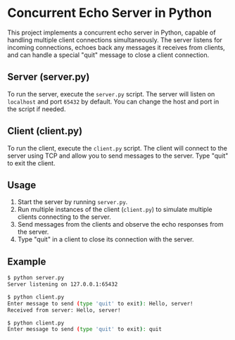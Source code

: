 # Concurrent Echo Server in Python

This project implements a concurrent echo server in Python, capable of handling multiple client connections simultaneously. The server listens for incoming connections, echoes back any messages it receives from clients, and can handle a special "quit" message to close a client connection.

## Server (server.py)

To run the server, execute the `server.py` script. The server will listen on `localhost` and port `65432` by default. You can change the host and port in the script if needed.

## Client (client.py)

To run the client, execute the `client.py` script. The client will connect to the server using TCP and allow you to send messages to the server. Type "quit" to exit the client.

## Usage

1. Start the server by running `server.py`.
2. Run multiple instances of the client (`client.py`) to simulate multiple clients connecting to the server.
3. Send messages from the clients and observe the echo responses from the server.
4. Type "quit" in a client to close its connection with the server.

## Example

```bash
$ python server.py
Server listening on 127.0.0.1:65432

$ python client.py
Enter message to send (type 'quit' to exit): Hello, server!
Received from server: Hello, server!

$ python client.py
Enter message to send (type 'quit' to exit): quit
```
